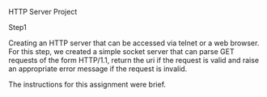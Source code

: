 HTTP Server Project

Step1

Creating an HTTP server that can be accessed via telnet or a web browser. For this step, we created a simple socket server that can parse GET requests of the form HTTP/1.1, return the uri if the request is valid and raise an appropriate error message if the request is invalid.

The instructions for this assignment were brief.
